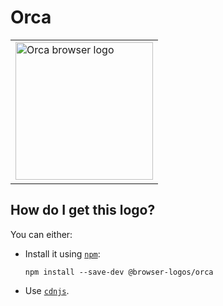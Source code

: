 # Orca

<table>
    <tr height=230>
        <td>
            <a href="https://github.com/alrra/browser-logos/tree/dba21edd9b59da7de0b55bb97f664ab927a523d9/src/archive/orca">
                <img width=220 src="https://raw.githubusercontent.com/alrra/browser-logos/dba21edd9b59da7de0b55bb97f664ab927a523d9/src/archive/orca/orca_512x512.png" alt="Orca browser logo">
            </a>
        </td>
    </tr>
</table>

## How do I get this logo?

You can either:

* Install it using [`npm`][npm]:

  `npm install --save-dev @browser-logos/orca`

* Use [`cdnjs`][cdnjs].

<!-- Link labels: -->

[cdnjs]: https://cdnjs.com/libraries/browser-logos
[npm]: https://www.npmjs.com/
